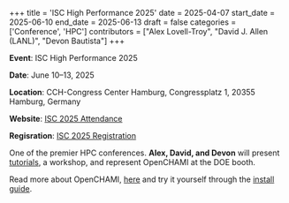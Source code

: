 +++
title = 'ISC High Performance 2025'
date = 2025-04-07
start_date = 2025-06-10
end_date = 2025-06-13
draft = false
categories = ['Conference', 'HPC']
contributors = ["Alex Lovell-Troy", "David J. Allen (LANL)", "Devon Bautista"]
+++

**Event**: ISC High Performance 2025

**Date**: June 10–13, 2025

**Location**: CCH-Congress Center Hamburg, Congressplatz 1, 20355 Hamburg, Germany

**Website**: [ISC 2025 Attendance](https://isc-hpc.com/attendance/)

**Regisration**: [ISC 2025 Registration](https://isc-hpc.com/registration/)

One of the premier HPC conferences. **Alex, David, and Devon** will present [tutorials](https://isc.app.swapcard.com/widget/event/isc-high-performance-2025/planning/UGxhbm5pbmdfMjU4MTgxMA==), a workshop, and represent OpenCHAMI at the DOE booth.

Read more about OpenCHAMI, [here](/docs/introduction-to-openchami/) and try it yourself through the [install guide](/guides/getting_started/).
